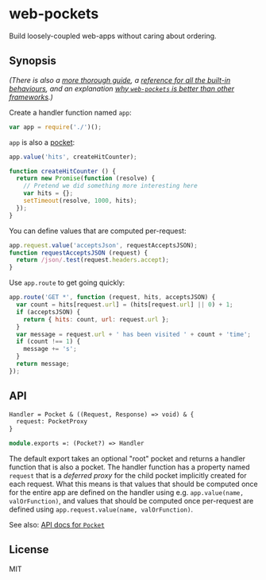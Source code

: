 # web-pockets

Build loosely-coupled web-apps without caring about ordering.

## Synopsis

_(There is also a [more thorough guide](guide.md), a [reference for all the built-in behaviours](built-in-values.md), and an explanation [why `web-pockets` is better than other frameworks](why.md).)_

Create a handler function named `app`:

```javascript
var app = require('./')();
```

`app` is also a [pocket][pockets]:

```javascript
app.value('hits', createHitCounter);

function createHitCounter () {
  return new Promise(function (resolve) {
    // Pretend we did something more interesting here
    var hits = {};
    setTimeout(resolve, 1000, hits);
  });
}
```

You can define values that are computed per-request:

```javascript
app.request.value('acceptsJson', requestAcceptsJSON);
function requestAcceptsJSON (request) {
  return /json/.test(request.headers.accept);
}
```

Use `app.route` to get going quickly:

```javascript
app.route('GET *', function (request, hits, acceptsJSON) {
  var count = hits[request.url] = (hits[request.url] || 0) + 1;
  if (acceptsJSON) {
    return { hits: count, url: request.url };
  }
  var message = request.url + ' has been visited ' + count + 'time';
  if (count !== 1) {
    message += 's';
  }
  return message;
});
```

## API

```ocaml
Handler = Pocket & ((Request, Response) => void) & {
  request: PocketProxy
}

module.exports =: (Pocket?) => Handler
```

The default export takes an optional "root" pocket and returns a handler function that is also a pocket. The handler function has a property named `request` that is a _deferred proxy_ for the child pocket implicitly created for each request. What this means is that values that should be computed once for the entire app are defined on the handler using e.g. `app.value(name, valOrFunction)`, and values that should be computed once per-request are defined using `app.request.value(name, valOrFunction)`.

See also: [API docs for `Pocket`][pockets-api]

## License

MIT

[pockets]: https://github.com/grncdr/js-pockets
[pockets-api]: https://github.com/grncdr/js-pockets/blob/master/API.md
